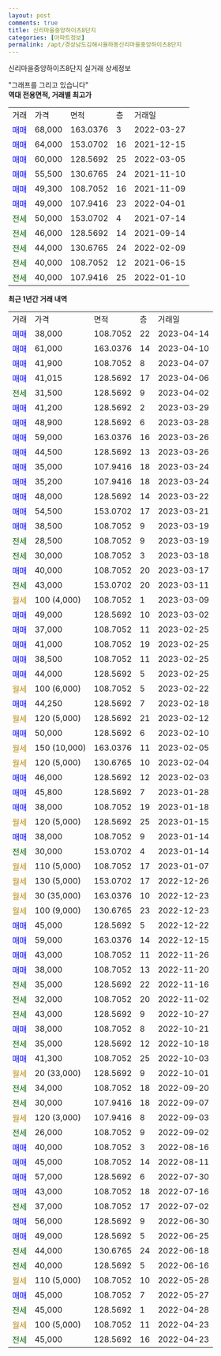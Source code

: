 ```yaml
---
layout: post
comments: true
title: 신리마을중앙하이츠8단지
categories: [아파트정보]
permalink: /apt/경상남도김해시율하동신리마을중앙하이츠8단지
---
```


신리마을중앙하이츠8단지 실거래 상세정보

<script type="text/javascript">
  google.charts.load('current', {'packages':['line', 'corechart']});
  google.charts.setOnLoadCallback(drawChart);

  function drawChart() {
    var data = new google.visualization.DataTable();
    data.addColumn('date', '거래일');
    data.addColumn('number', "매매");
    data.addColumn('number', "전세");
    data.addColumn('number', "전매");

    data.addRows([[new Date(Date.parse("2023-04-14")), 38000, null, null], [new Date(Date.parse("2023-04-10")), 61000, null, null], [new Date(Date.parse("2023-04-07")), 41900, null, null], [new Date(Date.parse("2023-04-06")), 41015, null, null], [new Date(Date.parse("2023-04-02")), null, 31500, null], [new Date(Date.parse("2023-03-29")), 41200, null, null], [new Date(Date.parse("2023-03-28")), 48900, null, null], [new Date(Date.parse("2023-03-26")), 59000, null, null], [new Date(Date.parse("2023-03-26")), 44500, null, null], [new Date(Date.parse("2023-03-24")), 35000, null, null], [new Date(Date.parse("2023-03-24")), 35200, null, null], [new Date(Date.parse("2023-03-22")), 48000, null, null], [new Date(Date.parse("2023-03-21")), 54500, null, null], [new Date(Date.parse("2023-03-19")), 38500, null, null], [new Date(Date.parse("2023-03-19")), null, 28500, null], [new Date(Date.parse("2023-03-18")), null, 30000, null], [new Date(Date.parse("2023-03-17")), 40000, null, null], [new Date(Date.parse("2023-03-11")), null, 43000, null], [new Date(Date.parse("2023-03-09")), null, null, null], [new Date(Date.parse("2023-03-02")), 49000, null, null], [new Date(Date.parse("2023-02-25")), 37000, null, null], [new Date(Date.parse("2023-02-25")), 41000, null, null], [new Date(Date.parse("2023-02-25")), 38500, null, null], [new Date(Date.parse("2023-02-25")), 44000, null, null], [new Date(Date.parse("2023-02-22")), null, null, null], [new Date(Date.parse("2023-02-18")), 44250, null, null], [new Date(Date.parse("2023-02-12")), null, null, null], [new Date(Date.parse("2023-02-10")), 50000, null, null], [new Date(Date.parse("2023-02-05")), null, null, null], [new Date(Date.parse("2023-02-04")), null, null, null], [new Date(Date.parse("2023-02-03")), 46000, null, null], [new Date(Date.parse("2023-01-28")), 45800, null, null], [new Date(Date.parse("2023-01-18")), 38000, null, null], [new Date(Date.parse("2023-01-15")), null, null, null], [new Date(Date.parse("2023-01-14")), 38000, null, null], [new Date(Date.parse("2023-01-14")), null, 30000, null], [new Date(Date.parse("2023-01-07")), null, null, null], [new Date(Date.parse("2022-12-26")), null, null, null], [new Date(Date.parse("2022-12-23")), null, null, null], [new Date(Date.parse("2022-12-23")), null, null, null], [new Date(Date.parse("2022-12-22")), 45000, null, null], [new Date(Date.parse("2022-12-15")), 59000, null, null], [new Date(Date.parse("2022-11-26")), 43000, null, null], [new Date(Date.parse("2022-11-20")), 38000, null, null], [new Date(Date.parse("2022-11-16")), null, 35000, null], [new Date(Date.parse("2022-11-02")), null, 32000, null], [new Date(Date.parse("2022-10-27")), null, 43000, null], [new Date(Date.parse("2022-10-21")), 38000, null, null], [new Date(Date.parse("2022-10-18")), null, 35000, null], [new Date(Date.parse("2022-10-03")), 41300, null, null], [new Date(Date.parse("2022-10-01")), null, null, null], [new Date(Date.parse("2022-09-20")), null, 34000, null], [new Date(Date.parse("2022-09-07")), null, 30000, null], [new Date(Date.parse("2022-09-03")), null, null, null], [new Date(Date.parse("2022-09-02")), null, 26000, null], [new Date(Date.parse("2022-08-16")), 40000, null, null], [new Date(Date.parse("2022-08-11")), 45000, null, null], [new Date(Date.parse("2022-07-30")), 57000, null, null], [new Date(Date.parse("2022-07-16")), 43000, null, null], [new Date(Date.parse("2022-07-02")), null, 37000, null], [new Date(Date.parse("2022-06-30")), 56000, null, null], [new Date(Date.parse("2022-06-25")), 49000, null, null], [new Date(Date.parse("2022-06-18")), null, 44000, null], [new Date(Date.parse("2022-06-16")), null, 40000, null], [new Date(Date.parse("2022-05-28")), null, null, null], [new Date(Date.parse("2022-05-27")), 45000, null, null], [new Date(Date.parse("2022-04-28")), null, 45000, null], [new Date(Date.parse("2022-04-23")), null, null, null], [new Date(Date.parse("2022-04-23")), null, 45000, null]]);

    var options = {
      hAxis: {
        format: 'yyyy/MM/dd'
      },    
      lineWidth: 0,
      pointsVisible: true,    
      title: '최근 1년간 유형별 실거래가 분포',
      legend: { position: 'bottom' }
    };

    var formatter = new google.visualization.NumberFormat({pattern:'###,###'} );
    formatter.format(data, 1);
    formatter.format(data, 2);
    
    setTimeout(function() {
        var chart = new google.visualization.LineChart(document.getElementById('columnchart_material'));
        chart.draw(data, (options));
        document.getElementById('loading').style.display = 'none';
    }, 200);
  }
</script>


<div id="loading" style="z-index:20; display: block; margin-left: 0px">"그래프를 그리고 있습니다"</div>
<div id="columnchart_material" style="width: 95%; margin-left: 0px; display: block"></div>
<!-- contents start -->
<b>역대 전용면적, 거래별 최고가</b>
<table class="sortable">
    <tr>
      <td>거래</td>
      <td>가격</td>
      <td>면적</td>
      <td>층</td>
      <td>거래일</td>
    </tr>
        <tr>
          <td><a style="color: blue">매매</a></td>
          <td>68,000</td>
          <td>163.0376</td>
          <td>3</td>
          <td>2022-03-27</td>
        </tr>            <tr>
          <td><a style="color: blue">매매</a></td>
          <td>64,000</td>
          <td>153.0702</td>
          <td>16</td>
          <td>2021-12-15</td>
        </tr>            <tr>
          <td><a style="color: blue">매매</a></td>
          <td>60,000</td>
          <td>128.5692</td>
          <td>25</td>
          <td>2022-03-05</td>
        </tr>            <tr>
          <td><a style="color: blue">매매</a></td>
          <td>55,500</td>
          <td>130.6765</td>
          <td>24</td>
          <td>2021-11-10</td>
        </tr>            <tr>
          <td><a style="color: blue">매매</a></td>
          <td>49,300</td>
          <td>108.7052</td>
          <td>16</td>
          <td>2021-11-09</td>
        </tr>            <tr>
          <td><a style="color: blue">매매</a></td>
          <td>49,000</td>
          <td>107.9416</td>
          <td>23</td>
          <td>2022-04-01</td>
        </tr>        
        <tr>
              <td><a style="color: darkgreen">전세</a></td>
              <td>50,000</td>
              <td>153.0702</td>
              <td>4</td>
              <td>2021-07-14</td>
            </tr>            <tr>
              <td><a style="color: darkgreen">전세</a></td>
              <td>46,000</td>
              <td>128.5692</td>
              <td>14</td>
              <td>2021-09-14</td>
            </tr>            <tr>
              <td><a style="color: darkgreen">전세</a></td>
              <td>44,000</td>
              <td>130.6765</td>
              <td>24</td>
              <td>2022-02-09</td>
            </tr>            <tr>
              <td><a style="color: darkgreen">전세</a></td>
              <td>40,000</td>
              <td>108.7052</td>
              <td>12</td>
              <td>2021-06-15</td>
            </tr>            <tr>
              <td><a style="color: darkgreen">전세</a></td>
              <td>40,000</td>
              <td>107.9416</td>
              <td>25</td>
              <td>2022-01-10</td>
            </tr>        
    
</table>

<b>최근 1년간 거래 내역</b>

<table class="sortable">
    <tr>
      <td>거래</td>
      <td>가격</td>
      <td>면적</td>
      <td>층</td>
      <td>거래일</td>
    </tr>
    <tr>
      <td><a style="color: blue">매매</a></td>
      <td>38,000</td>
      <td>108.7052</td>
      <td>22</td>
      <td>2023-04-14</td>
    </tr>          <tr>
      <td><a style="color: blue">매매</a></td>
      <td>61,000</td>
      <td>163.0376</td>
      <td>14</td>
      <td>2023-04-10</td>
    </tr>          <tr>
      <td><a style="color: blue">매매</a></td>
      <td>41,900</td>
      <td>108.7052</td>
      <td>8</td>
      <td>2023-04-07</td>
    </tr>          <tr>
      <td><a style="color: blue">매매</a></td>
      <td>41,015</td>
      <td>128.5692</td>
      <td>17</td>
      <td>2023-04-06</td>
    </tr>          <tr>
      <td><a style="color: darkgreen">전세</a></td>
      <td>31,500</td>
      <td>128.5692</td>
      <td>9</td>
      <td>2023-04-02</td>
    </tr>          <tr>
      <td><a style="color: blue">매매</a></td>
      <td>41,200</td>
      <td>128.5692</td>
      <td>2</td>
      <td>2023-03-29</td>
    </tr>          <tr>
      <td><a style="color: blue">매매</a></td>
      <td>48,900</td>
      <td>128.5692</td>
      <td>6</td>
      <td>2023-03-28</td>
    </tr>          <tr>
      <td><a style="color: blue">매매</a></td>
      <td>59,000</td>
      <td>163.0376</td>
      <td>16</td>
      <td>2023-03-26</td>
    </tr>          <tr>
      <td><a style="color: blue">매매</a></td>
      <td>44,500</td>
      <td>128.5692</td>
      <td>13</td>
      <td>2023-03-26</td>
    </tr>          <tr>
      <td><a style="color: blue">매매</a></td>
      <td>35,000</td>
      <td>107.9416</td>
      <td>18</td>
      <td>2023-03-24</td>
    </tr>          <tr>
      <td><a style="color: blue">매매</a></td>
      <td>35,200</td>
      <td>107.9416</td>
      <td>18</td>
      <td>2023-03-24</td>
    </tr>          <tr>
      <td><a style="color: blue">매매</a></td>
      <td>48,000</td>
      <td>128.5692</td>
      <td>14</td>
      <td>2023-03-22</td>
    </tr>          <tr>
      <td><a style="color: blue">매매</a></td>
      <td>54,500</td>
      <td>153.0702</td>
      <td>17</td>
      <td>2023-03-21</td>
    </tr>          <tr>
      <td><a style="color: blue">매매</a></td>
      <td>38,500</td>
      <td>108.7052</td>
      <td>9</td>
      <td>2023-03-19</td>
    </tr>          <tr>
      <td><a style="color: darkgreen">전세</a></td>
      <td>28,500</td>
      <td>108.7052</td>
      <td>9</td>
      <td>2023-03-19</td>
    </tr>          <tr>
      <td><a style="color: darkgreen">전세</a></td>
      <td>30,000</td>
      <td>108.7052</td>
      <td>3</td>
      <td>2023-03-18</td>
    </tr>          <tr>
      <td><a style="color: blue">매매</a></td>
      <td>40,000</td>
      <td>108.7052</td>
      <td>20</td>
      <td>2023-03-17</td>
    </tr>          <tr>
      <td><a style="color: darkgreen">전세</a></td>
      <td>43,000</td>
      <td>153.0702</td>
      <td>20</td>
      <td>2023-03-11</td>
    </tr>          <tr>
      <td><a style="color: darkgoldenrod">월세</a></td>
      <td>100 (4,000)</td>
      <td>108.7052</td>
      <td>1</td>
      <td>2023-03-09</td>
    </tr>          <tr>
      <td><a style="color: blue">매매</a></td>
      <td>49,000</td>
      <td>128.5692</td>
      <td>10</td>
      <td>2023-03-02</td>
    </tr>          <tr>
      <td><a style="color: blue">매매</a></td>
      <td>37,000</td>
      <td>108.7052</td>
      <td>11</td>
      <td>2023-02-25</td>
    </tr>          <tr>
      <td><a style="color: blue">매매</a></td>
      <td>41,000</td>
      <td>108.7052</td>
      <td>19</td>
      <td>2023-02-25</td>
    </tr>          <tr>
      <td><a style="color: blue">매매</a></td>
      <td>38,500</td>
      <td>108.7052</td>
      <td>11</td>
      <td>2023-02-25</td>
    </tr>          <tr>
      <td><a style="color: blue">매매</a></td>
      <td>44,000</td>
      <td>128.5692</td>
      <td>5</td>
      <td>2023-02-25</td>
    </tr>          <tr>
      <td><a style="color: darkgoldenrod">월세</a></td>
      <td>100 (6,000)</td>
      <td>108.7052</td>
      <td>5</td>
      <td>2023-02-22</td>
    </tr>          <tr>
      <td><a style="color: blue">매매</a></td>
      <td>44,250</td>
      <td>128.5692</td>
      <td>7</td>
      <td>2023-02-18</td>
    </tr>          <tr>
      <td><a style="color: darkgoldenrod">월세</a></td>
      <td>120 (5,000)</td>
      <td>128.5692</td>
      <td>21</td>
      <td>2023-02-12</td>
    </tr>          <tr>
      <td><a style="color: blue">매매</a></td>
      <td>50,000</td>
      <td>128.5692</td>
      <td>6</td>
      <td>2023-02-10</td>
    </tr>          <tr>
      <td><a style="color: darkgoldenrod">월세</a></td>
      <td>150 (10,000)</td>
      <td>163.0376</td>
      <td>11</td>
      <td>2023-02-05</td>
    </tr>          <tr>
      <td><a style="color: darkgoldenrod">월세</a></td>
      <td>120 (5,000)</td>
      <td>130.6765</td>
      <td>10</td>
      <td>2023-02-04</td>
    </tr>          <tr>
      <td><a style="color: blue">매매</a></td>
      <td>46,000</td>
      <td>128.5692</td>
      <td>12</td>
      <td>2023-02-03</td>
    </tr>          <tr>
      <td><a style="color: blue">매매</a></td>
      <td>45,800</td>
      <td>128.5692</td>
      <td>7</td>
      <td>2023-01-28</td>
    </tr>          <tr>
      <td><a style="color: blue">매매</a></td>
      <td>38,000</td>
      <td>108.7052</td>
      <td>19</td>
      <td>2023-01-18</td>
    </tr>          <tr>
      <td><a style="color: darkgoldenrod">월세</a></td>
      <td>120 (5,000)</td>
      <td>128.5692</td>
      <td>25</td>
      <td>2023-01-15</td>
    </tr>          <tr>
      <td><a style="color: blue">매매</a></td>
      <td>38,000</td>
      <td>108.7052</td>
      <td>9</td>
      <td>2023-01-14</td>
    </tr>          <tr>
      <td><a style="color: darkgreen">전세</a></td>
      <td>30,000</td>
      <td>153.0702</td>
      <td>4</td>
      <td>2023-01-14</td>
    </tr>          <tr>
      <td><a style="color: darkgoldenrod">월세</a></td>
      <td>110 (5,000)</td>
      <td>108.7052</td>
      <td>17</td>
      <td>2023-01-07</td>
    </tr>          <tr>
      <td><a style="color: darkgoldenrod">월세</a></td>
      <td>130 (5,000)</td>
      <td>153.0702</td>
      <td>17</td>
      <td>2022-12-26</td>
    </tr>          <tr>
      <td><a style="color: darkgoldenrod">월세</a></td>
      <td>30 (35,000)</td>
      <td>163.0376</td>
      <td>10</td>
      <td>2022-12-23</td>
    </tr>          <tr>
      <td><a style="color: darkgoldenrod">월세</a></td>
      <td>100 (9,000)</td>
      <td>130.6765</td>
      <td>23</td>
      <td>2022-12-23</td>
    </tr>          <tr>
      <td><a style="color: blue">매매</a></td>
      <td>45,000</td>
      <td>128.5692</td>
      <td>5</td>
      <td>2022-12-22</td>
    </tr>          <tr>
      <td><a style="color: blue">매매</a></td>
      <td>59,000</td>
      <td>163.0376</td>
      <td>14</td>
      <td>2022-12-15</td>
    </tr>          <tr>
      <td><a style="color: blue">매매</a></td>
      <td>43,000</td>
      <td>108.7052</td>
      <td>11</td>
      <td>2022-11-26</td>
    </tr>          <tr>
      <td><a style="color: blue">매매</a></td>
      <td>38,000</td>
      <td>108.7052</td>
      <td>13</td>
      <td>2022-11-20</td>
    </tr>          <tr>
      <td><a style="color: darkgreen">전세</a></td>
      <td>35,000</td>
      <td>128.5692</td>
      <td>22</td>
      <td>2022-11-16</td>
    </tr>          <tr>
      <td><a style="color: darkgreen">전세</a></td>
      <td>32,000</td>
      <td>108.7052</td>
      <td>20</td>
      <td>2022-11-02</td>
    </tr>          <tr>
      <td><a style="color: darkgreen">전세</a></td>
      <td>43,000</td>
      <td>128.5692</td>
      <td>9</td>
      <td>2022-10-27</td>
    </tr>          <tr>
      <td><a style="color: blue">매매</a></td>
      <td>38,000</td>
      <td>108.7052</td>
      <td>8</td>
      <td>2022-10-21</td>
    </tr>          <tr>
      <td><a style="color: darkgreen">전세</a></td>
      <td>35,000</td>
      <td>128.5692</td>
      <td>12</td>
      <td>2022-10-18</td>
    </tr>          <tr>
      <td><a style="color: blue">매매</a></td>
      <td>41,300</td>
      <td>108.7052</td>
      <td>25</td>
      <td>2022-10-03</td>
    </tr>          <tr>
      <td><a style="color: darkgoldenrod">월세</a></td>
      <td>20 (33,000)</td>
      <td>128.5692</td>
      <td>9</td>
      <td>2022-10-01</td>
    </tr>          <tr>
      <td><a style="color: darkgreen">전세</a></td>
      <td>34,000</td>
      <td>108.7052</td>
      <td>18</td>
      <td>2022-09-20</td>
    </tr>          <tr>
      <td><a style="color: darkgreen">전세</a></td>
      <td>30,000</td>
      <td>107.9416</td>
      <td>18</td>
      <td>2022-09-07</td>
    </tr>          <tr>
      <td><a style="color: darkgoldenrod">월세</a></td>
      <td>120 (3,000)</td>
      <td>107.9416</td>
      <td>8</td>
      <td>2022-09-03</td>
    </tr>          <tr>
      <td><a style="color: darkgreen">전세</a></td>
      <td>26,000</td>
      <td>108.7052</td>
      <td>9</td>
      <td>2022-09-02</td>
    </tr>          <tr>
      <td><a style="color: blue">매매</a></td>
      <td>40,000</td>
      <td>108.7052</td>
      <td>3</td>
      <td>2022-08-16</td>
    </tr>          <tr>
      <td><a style="color: blue">매매</a></td>
      <td>45,000</td>
      <td>108.7052</td>
      <td>14</td>
      <td>2022-08-11</td>
    </tr>          <tr>
      <td><a style="color: blue">매매</a></td>
      <td>57,000</td>
      <td>128.5692</td>
      <td>6</td>
      <td>2022-07-30</td>
    </tr>          <tr>
      <td><a style="color: blue">매매</a></td>
      <td>43,000</td>
      <td>108.7052</td>
      <td>18</td>
      <td>2022-07-16</td>
    </tr>          <tr>
      <td><a style="color: darkgreen">전세</a></td>
      <td>37,000</td>
      <td>108.7052</td>
      <td>17</td>
      <td>2022-07-02</td>
    </tr>          <tr>
      <td><a style="color: blue">매매</a></td>
      <td>56,000</td>
      <td>128.5692</td>
      <td>9</td>
      <td>2022-06-30</td>
    </tr>          <tr>
      <td><a style="color: blue">매매</a></td>
      <td>49,000</td>
      <td>128.5692</td>
      <td>5</td>
      <td>2022-06-25</td>
    </tr>          <tr>
      <td><a style="color: darkgreen">전세</a></td>
      <td>44,000</td>
      <td>130.6765</td>
      <td>24</td>
      <td>2022-06-18</td>
    </tr>          <tr>
      <td><a style="color: darkgreen">전세</a></td>
      <td>40,000</td>
      <td>128.5692</td>
      <td>5</td>
      <td>2022-06-16</td>
    </tr>          <tr>
      <td><a style="color: darkgoldenrod">월세</a></td>
      <td>110 (5,000)</td>
      <td>108.7052</td>
      <td>10</td>
      <td>2022-05-28</td>
    </tr>          <tr>
      <td><a style="color: blue">매매</a></td>
      <td>45,000</td>
      <td>108.7052</td>
      <td>7</td>
      <td>2022-05-27</td>
    </tr>          <tr>
      <td><a style="color: darkgreen">전세</a></td>
      <td>45,000</td>
      <td>128.5692</td>
      <td>1</td>
      <td>2022-04-28</td>
    </tr>          <tr>
      <td><a style="color: darkgoldenrod">월세</a></td>
      <td>100 (5,000)</td>
      <td>108.7052</td>
      <td>11</td>
      <td>2022-04-23</td>
    </tr>          <tr>
      <td><a style="color: darkgreen">전세</a></td>
      <td>45,000</td>
      <td>128.5692</td>
      <td>16</td>
      <td>2022-04-23</td>
    </tr>      </table>
<!-- contents end -->    

